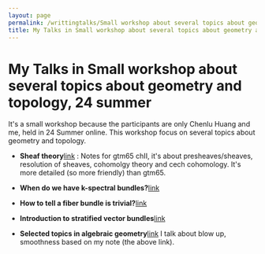```yaml
---
layout: page
permalink: /writtingtalks/Small workshop about several topics about geometry and topology/index.html
title: My Talks in Small workshop about several topics about geometry and topology, 24 summer
---
```


#  My Talks in Small workshop about several topics about geometry and topology, 24 summer

It's a small workshop because the participants are only Chenlu Huang and me, held in 24 Summer online. This workshop focus on several topics about geometry and topology.

- **Sheaf theory**[link](https://JoZhouFang.github.io/writtingtalks/file_wt/sheaf.pdf) : Notes for gtm65 chII, it's about presheaves/sheaves, resolution of sheaves, cohomolgy theory and cech cohomology. It's more detailed (so more friendly) than gtm65.

- **When do we have k-spectral bundles?**[link](https://JoZhouFang.github.io/writtingtalks/file_wt/kspec.bdl.pdf)

- **How to tell a fiber bundle is trivial?**[link](https://JoZhouFang.github.io/writtingtalks/file_wt/triv.bdl.pdf)

- **Introduction to stratified vector bundles**[link](https://JoZhouFang.github.io/writtingtalks/file_wt/str.vecbdl.pdf)

- **Selected topics in algebraic geometry**[link](https://JoZhouFang.github.io/writtingtalks/file_wt/AG.pdf) I talk about blow up, smoothness based on my note (the above link).

